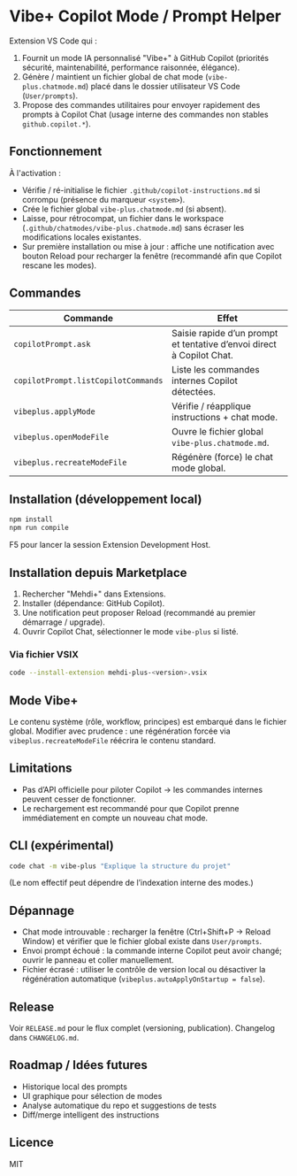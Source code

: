 # Vibe+ Copilot Mode / Prompt Helper

Extension VS Code qui :
1. Fournit un mode IA personnalisé "Vibe+" à GitHub Copilot (priorités sécurité, maintenabilité, performance raisonnée, élégance).
2. Génère / maintient un fichier global de chat mode (`vibe-plus.chatmode.md`) placé dans le dossier utilisateur VS Code (`User/prompts`).
3. Propose des commandes utilitaires pour envoyer rapidement des prompts à Copilot Chat (usage interne des commandes non stables `github.copilot.*`).

## Fonctionnement
À l'activation :
- Vérifie / ré-initialise le fichier `.github/copilot-instructions.md` si corrompu (présence du marqueur `<system>`).
- Crée le fichier global `vibe-plus.chatmode.md` (si absent).
- Laisse, pour rétrocompat, un fichier dans le workspace (`.github/chatmodes/vibe-plus.chatmode.md`) sans écraser les modifications locales existantes.
- Sur première installation ou mise à jour : affiche une notification avec bouton Reload pour recharger la fenêtre (recommandé afin que Copilot rescane les modes).

## Commandes
| Commande | Effet |
|----------|-------|
| `copilotPrompt.ask` | Saisie rapide d’un prompt et tentative d’envoi direct à Copilot Chat. |
| `copilotPrompt.listCopilotCommands` | Liste les commandes internes Copilot détectées. |
| `vibeplus.applyMode` | Vérifie / réapplique instructions + chat mode. |
| `vibeplus.openModeFile` | Ouvre le fichier global `vibe-plus.chatmode.md`. |
| `vibeplus.recreateModeFile` | Régénère (force) le chat mode global. |

## Installation (développement local)
```bash
npm install
npm run compile
```
F5 pour lancer la session Extension Development Host.

## Installation depuis Marketplace
1. Rechercher "Mehdi+" dans Extensions.
2. Installer (dépendance: GitHub Copilot).
3. Une notification peut proposer Reload (recommandé au premier démarrage / upgrade).
4. Ouvrir Copilot Chat, sélectionner le mode `vibe-plus` si listé.

### Via fichier VSIX
```bash
code --install-extension mehdi-plus-<version>.vsix
```

## Mode Vibe+
Le contenu système (rôle, workflow, principes) est embarqué dans le fichier global. Modifier avec prudence : une régénération forcée via `vibeplus.recreateModeFile` réécrira le contenu standard.

## Limitations
- Pas d’API officielle pour piloter Copilot → les commandes internes peuvent cesser de fonctionner.
- Le rechargement est recommandé pour que Copilot prenne immédiatement en compte un nouveau chat mode.

## CLI (expérimental)
```bash
code chat -m vibe-plus "Explique la structure du projet"
```
(Le nom effectif peut dépendre de l’indexation interne des modes.)

## Dépannage
- Chat mode introuvable : recharger la fenêtre (Ctrl+Shift+P → Reload Window) et vérifier que le fichier global existe dans `User/prompts`.
- Envoi prompt échoué : la commande interne Copilot peut avoir changé; ouvrir le panneau et coller manuellement.
- Fichier écrasé : utiliser le contrôle de version local ou désactiver la régénération automatique (`vibeplus.autoApplyOnStartup = false`).

## Release
Voir `RELEASE.md` pour le flux complet (versioning, publication). Changelog dans `CHANGELOG.md`.

## Roadmap / Idées futures
- Historique local des prompts
- UI graphique pour sélection de modes
- Analyse automatique du repo et suggestions de tests
- Diff/merge intelligent des instructions

## Licence
MIT
